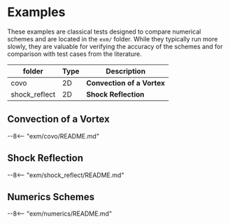# Examples

These examples are classical tests designed to compare numerical schemes and are located in the `exm/` folder. While they typically run more slowly, they are valuable for verifying the accuracy of the schemes and for comparison with test cases from the literature.

| folder                        |  Type          | Description                                                  |
| --------------------------- | ---------------|    --------------------------------------------------------- |
| covo                       | 2D             |   **Convection of a Vortex**                              |
| shock_reflect                       | 2D             |   **Shock Reflection**                              |


## Convection of a Vortex

--8<-- "exm/covo/README.md"

## Shock Reflection 

--8<-- "exm/shock_reflect/README.md"

## Numerics Schemes 

--8<-- "exm/numerics/README.md"


